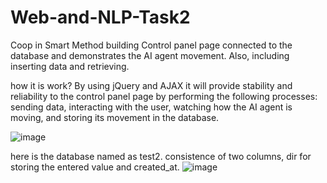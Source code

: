 # Web-and-NLP-Task2
Coop in Smart Method building Control panel page connected to the database and demonstrates the AI agent movement. Also, including inserting data and retrieving.

how it is work?
By using jQuery and AJAX it will provide stability and reliability to the control panel page by performing the following processes: sending data, interacting with the user, watching how the AI agent is moving, and storing its movement in the database.

![image](https://github.com/malhashim-hub/Web-and-NLP-Task2/assets/119134365/eba7c1a6-7a13-4df3-9bac-55b9e0e7cc3a)



here is the database named as test2. consistence of two columns, dir for storing the entered value and created_at.
![image](https://github.com/malhashim-hub/Web-and-NLP-Task2/assets/119134365/9a9fd0c0-4ecf-40b5-afab-bc0544297341)

